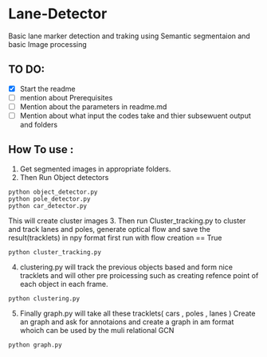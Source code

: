 # Lane-Detector
Basic lane marker detection and traking using Semantic segmentaion and basic Image processing
## TO DO:
- [x] Start the readme
- [ ] mention about Prerequisites
- [ ] Mention about the parameters in readme.md
- [ ] Mention about what input the codes take and thier subsewuent output and folders 

## How To use :
1. Get segmented images in appropriate folders.
2. Then Run Object detectors
```
python object_detector.py
python pole_detector.py
python car_detector.py
```
This will create cluster images
3. Then run Cluster_tracking.py to cluster and track lanes and poles, generate optical flow and save the result(tracklets) in npy format 
first run with flow creation == True
```
python cluster_tracking.py
```
4. clustering.py will track the previous objects based and form nice tracklets and will other pre proicessing such as creating refence point of each object in each frame.
```
python clustering.py
```
5. Finally graph.py will take all these tracklets( cars , poles , lanes ) Create an graph and ask for annotaions and create a graph in am format whoich can be used by the muli relational GCN
```
python graph.py
```

